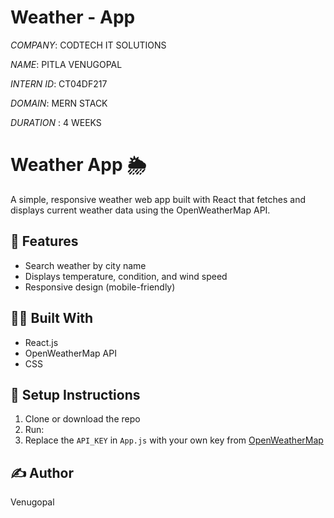  # Weather - App 
 
*COMPANY*: CODTECH IT SOLUTIONS 

*NAME*:  PITLA VENUGOPAL 

*INTERN ID*: CT04DF217 

*DOMAIN*: MERN STACK

*DURATION* : 4 WEEKS 

# Weather App 🌦️

A simple, responsive weather web app built with React that fetches and displays current weather data using the OpenWeatherMap API.

## 🚀 Features

- Search weather by city name
- Displays temperature, condition, and wind speed
- Responsive design (mobile-friendly)

## 🧑‍💻 Built With

- React.js
- OpenWeatherMap API
- CSS

## 🔧 Setup Instructions

1. Clone or download the repo
2. Run:
3. Replace the `API_KEY` in `App.js` with your own key from [OpenWeatherMap](https://openweathermap.org/api)

## ✍️ Author
Venugopal 
